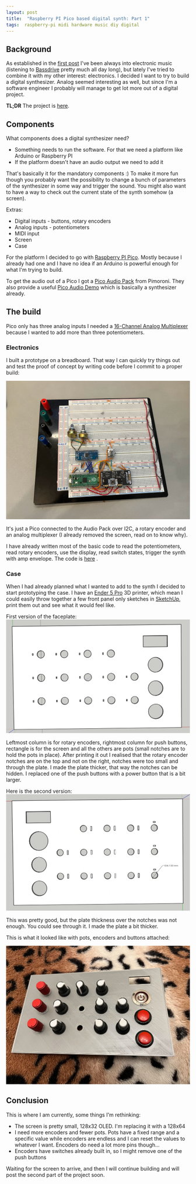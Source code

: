 ```yaml
---
layout: post
title:  "Raspberry PI Pico based digital synth: Part 1"
tags:  raspberry-pi midi hardware music diy digital
---
```


## Background

As established in the [first post][midi2cv] I've been always into electronic music (listening
to [Bassdrive][bassdrive] pretty much all day long), but lately I've tried to combine it with my
other interest: electronics. I decided I want to try to build a digital synthesizer. Analog
seemed interesting as well, but since I'm a software engineer I probably will manage to get lot more
out of a digital project.

**TL;DR** The project is [here][pico-synth].

## Components

What components does a digital synthesizer need?

- Something needs to run the software. For that we need a platform like Arduino or Raspberry PI
- If the platform doesn't have an audio output we need to add it

That's basically it for the mandatory components :) To make it more fun though you probably want the
possibility to change a bunch of parameters of the synthesizer in some way and trigger the sound.
You might also want to have a way to check out the current state of the synth somehow (a screen).

Extras:

- Digital inputs - buttons, rotary encoders
- Analog inputs - potentiometers
- MIDI input
- Screen
- Case

For the platform I decided to go with [Raspberry PI Pico][pico]. Mostly because I already had one
and I have no idea if an Arduino is powerful enough for what I'm trying to build.

To get the audio out of a Pico I got a [Pico Audio Pack][pimoroni] from Pimoroni. They also provide
a useful [Pico Audio Demo][pimoroni-synth] which is basically a synthesizer already.

## The build

Pico only has three analog inputs I needed a [16-Channel Analog Multiplexer][multiplexer]
because I wanted to add more than three potentiometers.

### Electronics

I built a prototype on a breadboard. That way I can quickly try things out and test the proof of
concept by writing code before I commit to a proper build:

![Prototype](/assets/images/picosynth/proto.jpg)

It's just a Pico connected to the Audio Pack over I2C, a rotary encoder and an analog multiplexer (I
already removed the screen, read on to know why).

I have already written most of the basic code to read the potentiometers, read rotary encoders, use
the display, read switch states, trigger the synth with amp envelope. The code is [here][pico-synth]
.

### Case

When I had already planned what I wanted to add to the synth I decided to start prototyping the
case. I have an [Ender 5 Pro][ender5] 3D printer, which mean I could easily throw together a few
front panel only sketches in [SketchUp][sketchup], print them out and see what it would feel like.

First version of the faceplate:
![Faceplate V1](/assets/images/picosynth/faceplatev1.png)

Leftmost column is for rotary encoders, rightmost column for push buttons, rectangle is for the
screen and all the others are pots (small notches are to hold the pots in place).
After printing it out I realised that the rotary encoder notches are on the top and not on the
right, notches were too small and through the plate. I made the plate thicker, that way the notches
can be hidden. I replaced one of the push buttons with a power button that is a bit larger.

Here is the second version:
![Faceplate V2](/assets/images/picosynth/faceplatev2.png)

This was pretty good, but the plate thickness over the notches was not enough. You could see through
it. I made the plate a bit thicker.

This is what it looked like with pots, encoders and buttons attached:

![Faceplate](/assets/images/picosynth/faceplate.jpg)

## Conclusion

This is where I am currently, some things I'm rethinking:

- The screen is pretty small, 128x32 OLED. I'm replacing it with a 128x64
- I need more encoders and fewer pots. Pots have a fixed range and a specific value while encoders
  are endless and I can reset the values to whatever I want. Encoders do need a lot more pins
  though...
- Encoders have switches already built in, so I might remove one of the push buttons

Waiting for the screen to arrive, and then I will continue building and will post the second part of
the
project soon.

[pico-synth]: https://github.com/v3rm0n/pico-synth

[pico]: https://www.raspberrypi.com/products/raspberry-pi-pico/

[pimoroni]: https://shop.pimoroni.com/products/pico-audio-pack?variant=32369490853971

[pimoroni-synth]: https://github.com/pimoroni/pimoroni-pico/tree/main/examples/pico_audio

[midi2cv]: https://maido.io/posts/midi2cv/

[bassdrive]: http://www.bassdrive.com

[multiplexer]: https://www.sparkfun.com/products/9056

[ender5]: https://www.creality.com/products/ender-5-pro-3d-printer

[sketchup]: http://app.sketchup.com/